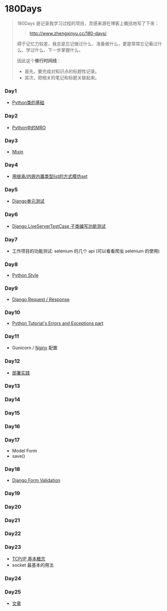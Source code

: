 # 180Days

> 180Days 是记录我学习过程的项目，灵感来源在博客上概括地写了下来：
>
> > http://www.zhengxinyu.cc/180-days/
>
> 碍于记忆力较差，我总是忘记做过什么、准备做什么，更是常常忘记看过什么、学过什么、下一步掌握什么。
>
> 因此这个**修行时间线**：
>
> - 首先，要完成对知识点的标题性记录。
> - 其次，把相关的笔记和标题关联起来。



### Day1 

- [Python类的基础](https://github.com/gayu-mike/pratice/blob/master/person.py)

### Day2

- [Python中的MRO](https://github.com/gayu-mike/pratice/blob/master/mro1.py)

### Day3

- [Mixin](https://github.com/gayu-mike/pratice/blob/master/mixin.py)

### Day4

- [用继承/内嵌内置类型list的方式模仿set](https://github.com/gayu-mike/pratice/blob/master/setwrapper.py)

### Day5

- [Django单元测试](https://github.com/gayu-mike/goat/blob/master/superlists/lists/tests.py)

### Day6

- [Django LiveServerTestCase 子类编写功能测试](https://github.com/gayu-mike/goat/blob/master/superlists/functional_tests/tests.py)

### Day7

- 工作项目的功能测试: selenium 的几个 api (可以看看爬虫 selenium 的使用)

### Day8

- [Python Style](https://github.com/gayu-mike/180Days/blob/master/python_style.md)

### Day9

- [Django Request / Response](https://github.com/gayu-mike/180Days/commit/bb080844cc9e4f4dba7acdab899e35ee9bac8efa)

### Day10

- [Python Tutorial's Errors and Exceptions part](https://github.com/gayu-mike/180Days/blob/master/python_errors_exceptions.md)

### Day11

- Gunicorn / [Nginx](https://github.com/gayu-mike/180Days/blob/master/nginx.md) 配置

### Day12

- [部署实践](https://github.com/gayu-mike/goat/blob/master/docs/REMEMER.md)

### Day13
### Day14
### Day15
### Day16
### Day17

- Model Form
- save()

### Day18

- [Django Form Validation](http://usyiyi.cn/translate/django_182/topics/forms/modelforms.html)

### Day19
### Day20
### Day21
### Day22
### Day23

- [TCP/IP 基本概念]()
- socket 最基本的用法

### Day24
### Day25

- [文章](http://www.zhengxinyu.cc/cheng-xu-yuan-xiu-lian-zhi-dao/)
